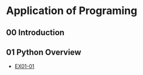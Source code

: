 # Application of Programing

## 00 Introduction

## 01 Python Overview

- [EX01-01](EX01_01加法器.ipynb)
